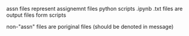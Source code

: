 assn files represent assignemnt files
python scripts .ipynb
.txt files are output files form scripts

non-"assn" files are poriginal files (should be denoted in message)

